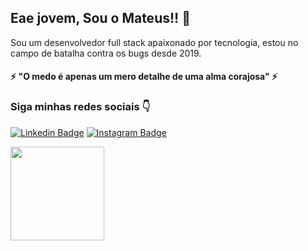 ## Eae jovem, Sou o Mateus!! 👋

Sou um desenvolvedor full stack apaixonado por tecnologia, estou no campo de batalha contra os bugs desde 2019.

#### ⚡ "O medo é apenas um mero detalhe de uma alma corajosa" ⚡

### Siga minhas redes sociais 👇
[![Linkedin Badge](https://img.shields.io/badge/-LinkedIn-blue?style=flat-square&logo=Linkedin&logoColor=white&link=https://www.linkedin.com/in/mateus-soares-14b889127/)](https://www.linkedin.com/in/mateus-soares-santos/) [![Instagram Badge](https://img.shields.io/badge/-Instagram-red?style=flat-square&logo=Instagram&logoColor=white&link=https://www.instagram.com/mateusoaresz/)](https://www.instagram.com/mateusoaresz/) 

<div>
  <img height="150em" src="https://github-readme-stats.vercel.app/api/top-langs/?username=TeuSoares&layout=compact&langs_count=8&theme=radical"/>
</div>
